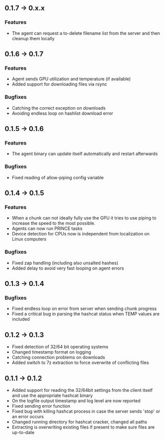## 0.1.7 -> 0.x.x

### Features

* The agent can request a to-delete filename list from the server and then cleanup them locally

## 0.1.6 -> 0.1.7

### Features

* Agent sends GPU utilization and temperature (if available)
* Added support for downloading files via rsync

### Bugfixes

* Catching the correct exception on downloads
* Avoiding endless loop on hashlist download error

## 0.1.5 -> 0.1.6

### Features

* The agent binary can update itself automatically and restart afterwards

### Bugfixes

* Fixed reading of allow-piping config variable

## 0.1.4 -> 0.1.5

### Features

* When a chunk can not ideally fully use the GPU it tries to use piping to increase the speed to the most possible.
* Agents can now run PRINCE tasks
* Device detection for CPUs now is independent from localization on Linux computers

### Bugfixes

* Fixed zap handling (including also unsalted hashes)
* Added delay to avoid very fast looping on agent errors

## 0.1.3 -> 0.1.4

### Bugfixes

* Fixed endless loop on error from server when sending chunk progress
* Fixed a critical bug in parsing the hashcat status when TEMP values are included

## 0.1.2 -> 0.1.3

* Fixed detection of 32/64 bit operating systems
* Changed timestamp format on logging
* Catching connection problems on downloads
* Added switch to 7z extraction to force overwrite of conflicting files

## 0.1.1 -> 0.1.2

* Added support for reading the 32/64bit settings from the client itself and use the appropriate hashcat binary
* On the logfile output timestamp and log level are now reported
* Fixed sending error function
* Fixed bug with killing hashcat process in case the server sends 'stop' or an error occurs
* Changed running directory for hashcat cracker, changed all paths
* Extracting is overwriting existing files if present to make sure files are up-to-date
